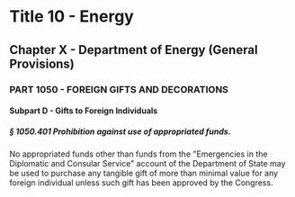 
# Title 10 - Energy
## Chapter X - Department of Energy (General Provisions)
### PART 1050 - FOREIGN GIFTS AND DECORATIONS
#### Subpart D - Gifts to Foreign Individuals
##### § 1050.401 Prohibition against use of appropriated funds.

No appropriated funds other than funds from the "Emergencies in the Diplomatic and Consular Service" account of the Department of State may be used to purchase any tangible gift of more than minimal value for any foreign individual unless such gift has been approved by the Congress.
